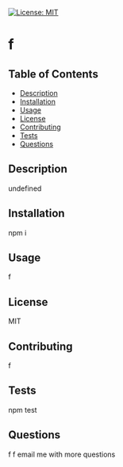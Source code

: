 
[![License: MIT](https://img.shields.io/badge/License-MIT-yellow.svg)](https://opensource.org/licenses/MIT)
# f

## Table of Contents
 - [Description](#Description)
 - [Installation](#Installation)
 - [Usage](#Usage)
 - [License](#License)
 - [Contributing](#Contributing)
 - [Tests](#Tests)
 - [Questions](#Questions)

## Description
undefined

## Installation
npm i

## Usage
f

## License
MIT

## Contributing
f

## Tests
npm test

## Questions
f
f
email me with more questions
